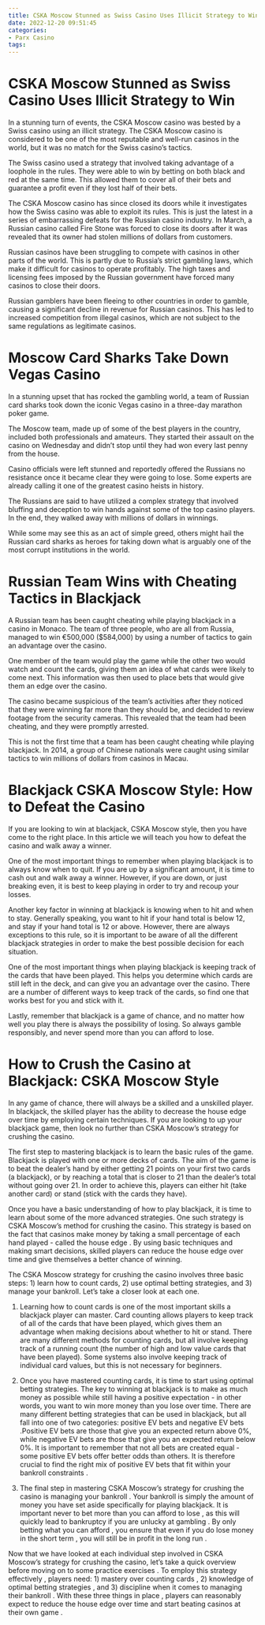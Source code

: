 ```yaml
---
title: CSKA Moscow Stunned as Swiss Casino Uses Illicit Strategy to Win
date: 2022-12-20 09:51:45
categories:
- Parx Casino
tags:
---
```



#  CSKA Moscow Stunned as Swiss Casino Uses Illicit Strategy to Win

In a stunning turn of events, the CSKA Moscow casino was bested by a Swiss casino using an illicit strategy. The CSKA Moscow casino is considered to be one of the most reputable and well-run casinos in the world, but it was no match for the Swiss casino’s tactics.

The Swiss casino used a strategy that involved taking advantage of a loophole in the rules. They were able to win by betting on both black and red at the same time. This allowed them to cover all of their bets and guarantee a profit even if they lost half of their bets.

The CSKA Moscow casino has since closed its doors while it investigates how the Swiss casino was able to exploit its rules. This is just the latest in a series of embarrassing defeats for the Russian casino industry. In March, a Russian casino called Fire Stone was forced to close its doors after it was revealed that its owner had stolen millions of dollars from customers.

Russian casinos have been struggling to compete with casinos in other parts of the world. This is partly due to Russia’s strict gambling laws, which make it difficult for casinos to operate profitably. The high taxes and licensing fees imposed by the Russian government have forced many casinos to close their doors.

Russian gamblers have been fleeing to other countries in order to gamble, causing a significant decline in revenue for Russian casinos. This has led to increased competition from illegal casinos, which are not subject to the same regulations as legitimate casinos.

#  Moscow Card Sharks Take Down Vegas Casino

In a stunning upset that has rocked the gambling world, a team of Russian card sharks took down the iconic Vegas casino in a three-day marathon poker game.

The Moscow team, made up of some of the best players in the country, included both professionals and amateurs. They started their assault on the casino on Wednesday and didn’t stop until they had won every last penny from the house.

Casino officials were left stunned and reportedly offered the Russians no resistance once it became clear they were going to lose. Some experts are already calling it one of the greatest casino heists in history.

The Russians are said to have utilized a complex strategy that involved bluffing and deception to win hands against some of the top casino players. In the end, they walked away with millions of dollars in winnings.

While some may see this as an act of simple greed, others might hail the Russian card sharks as heroes for taking down what is arguably one of the most corrupt institutions in the world.

#  Russian Team Wins with Cheating Tactics in Blackjack

A Russian team has been caught cheating while playing blackjack in a casino in Monaco. The team of three people, who are all from Russia, managed to win €500,000 ($584,000) by using a number of tactics to gain an advantage over the casino.

One member of the team would play the game while the other two would watch and count the cards, giving them an idea of what cards were likely to come next. This information was then used to place bets that would give them an edge over the casino.

The casino became suspicious of the team’s activities after they noticed that they were winning far more than they should be, and decided to review footage from the security cameras. This revealed that the team had been cheating, and they were promptly arrested. 

This is not the first time that a team has been caught cheating while playing blackjack. In 2014, a group of Chinese nationals were caught using similar tactics to win millions of dollars from casinos in Macau.

#  Blackjack CSKA Moscow Style: How to Defeat the Casino

If you are looking to win at blackjack, CSKA Moscow style, then you have come to the right place. In this article we will teach you how to defeat the casino and walk away a winner.

One of the most important things to remember when playing blackjack is to always know when to quit. If you are up by a significant amount, it is time to cash out and walk away a winner. However, if you are down, or just breaking even, it is best to keep playing in order to try and recoup your losses.

Another key factor in winning at blackjack is knowing when to hit and when to stay. Generally speaking, you want to hit if your hand total is below 12, and stay if your hand total is 12 or above. However, there are always exceptions to this rule, so it is important to be aware of all the different blackjack strategies in order to make the best possible decision for each situation.

One of the most important things when playing blackjack is keeping track of the cards that have been played. This helps you determine which cards are still left in the deck, and can give you an advantage over the casino. There are a number of different ways to keep track of the cards, so find one that works best for you and stick with it.

Lastly, remember that blackjack is a game of chance, and no matter how well you play there is always the possibility of losing. So always gamble responsibly, and never spend more than you can afford to lose.

#  How to Crush the Casino at Blackjack: CSKA Moscow Style

In any game of chance, there will always be a skilled and a unskilled player. In blackjack, the skilled player has the ability to decrease the house edge over time by employing certain techniques. If you are looking to up your blackjack game, then look no further than CSKA Moscow’s strategy for crushing the casino.

The first step to mastering blackjack is to learn the basic rules of the game. Blackjack is played with one or more decks of cards. The aim of the game is to beat the dealer’s hand by either getting 21 points on your first two cards (a blackjack), or by reaching a total that is closer to 21 than the dealer’s total without going over 21. In order to achieve this, players can either hit (take another card) or stand (stick with the cards they have).

Once you have a basic understanding of how to play blackjack, it is time to learn about some of the more advanced strategies. One such strategy is CSKA Moscow’s method for crushing the casino. This strategy is based on the fact that casinos make money by taking a small percentage of each hand played - called the house edge . By using basic techniques and making smart decisions, skilled players can reduce the house edge over time and give themselves a better chance of winning.

The CSKA Moscow strategy for crushing the casino involves three basic steps: 1) learn how to count cards, 2) use optimal betting strategies, and 3) manage your bankroll. Let’s take a closer look at each one.

1) Learning how to count cards is one of the most important skills a blackjack player can master. Card counting allows players to keep track of all of the cards that have been played, which gives them an advantage when making decisions about whether to hit or stand. There are many different methods for counting cards, but all involve keeping track of a running count (the number of high and low value cards that have been played). Some systems also involve keeping track of individual card values, but this is not necessary for beginners.

2) Once you have mastered counting cards, it is time to start using optimal betting strategies. The key to winning at blackjack is to make as much money as possible while still having a positive expectation - in other words, you want to win more money than you lose over time. There are many different betting strategies that can be used in blackjack, but all fall into one of two categories: positive EV bets and negative EV bets .Positive EV bets are those that give you an expected return above 0%, while negative EV bets are those that give you an expected return below 0%. It is important to remember that not all bets are created equal - some positive EV bets offer better odds than others. It is therefore crucial to find the right mix of positive EV bets that fit within your bankroll constraints .

3) The final step in mastering CSKA Moscow’s strategy for crushing the casino is managing your bankroll . Your bankroll is simply the amount of money you have set aside specifically for playing blackjack. It is important never to bet more than you can afford to lose , as this will quickly lead to bankruptcy if you are unlucky at gambling . By only betting what you can afford , you ensure that even if you do lose money in the short term , you will still be in profit in the long run .

Now that we have looked at each individual step involved in CSKA Moscow’s strategy for crushing the casino, let’s take a quick overview before moving on to some practice exercises . To employ this strategy effectively , players need: 1) mastery over counting cards , 2) knowledge of optimal betting strategies , and 3) discipline when it comes to managing their bankroll . With these three things in place , players can reasonably expect to reduce the house edge over time and start beating casinos at their own game .